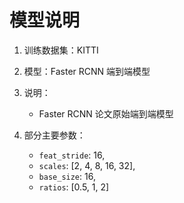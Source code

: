 # 模型说明

1. 训练数据集：KITTI
2. 模型：Faster RCNN 端到端模型
3. 说明：

    * Faster RCNN 论文原始端到端模型
    
4. 部分主要参数：

    * `feat_stride`: 16,
    * `scales`: [2, 4, 8, 16, 32], 
    * `base_size`: 16, 
    * `ratios`: [0.5, 1, 2]